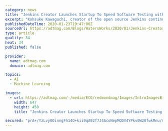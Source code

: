 ```yaml
---
category: news
title: "Jenkins Creator Launches Startup To Speed Software Testing with Machine Learning"
excerpt: "Kohsuke Kawaguchi, creator of the open source Jenkins continuous integration/continuous delivery (CI/CD) server, and Harpreet Singh, former head of the product group at Atlassian, have launched a startup that's using machine learning (ML) to speed up the software testing process. Their new company, Launchable, which emerged from stealth mode on ..."
publishedDateTime: 2020-01-23T19:47:00Z
sourceUrl: https://adtmag.com/Blogs/WatersWorks/2020/01/Jenkins-Creator-Software-Testing-Machine-Learning.aspx
type: article
quality: 34
heat: 34
published: false

provider:
  name: adtmag.com
  domain: adtmag.com

topics:
  - AI
  - Machine Learning

images:
  - url: https://adtmag.com/-/media/ECG/redmondmag/Images/IntroImagesBigSmall/ReddishSpeedLogoSmall.jpg
    width: 647
    height: 450
    title: "Jenkins Creator Launches Startup To Speed Software Testing with Machine Learning"

secured: "prA+/YzLvy0OinngFh14O+kii9qA92f7J4AcoNepMQDV4YPkv0W20fwkMnu/m/ZSVhYqDsY9m83iixS00sNBEFDCo9eXwc8yjmWWHCk10TaCw25T8wkXIbTveo/R+Csxvp7C14xZb48lSgCdsjZzp85/7m30ba1JUO8T+V37DgIslNkr0SHrRgmClHxNiVnNuAODPTcWZlAwpnquc+4GLSDgYp6kN3i6dFB3Sz3tJM7EV+lI0rAROBwRhTzE/UV4ASlOfVJUMiaKA/Y9OlEgntxu0q9L6zPahuvkCdBVYfxdCL1fZSxVxLYZylaUt/s5UFMYOQPJyFmprA8MMdeYlgVh9HwCejrIq0mnEG0s1bP7FsXNdCm5hLEx0jE62BKzAS7nL1v4jaIS7A5mDnvDDZIgTZ3FhEMonRKMxaka0rUi3xFIPGUXCo3b/6uCTA/wfbgiqRFVNWgnaWaL1ilj/tnUeORYHZBvWEBNEP+ibAw=;vNTWpKYDKzeC+qdL0nUtNQ=="
---
```


